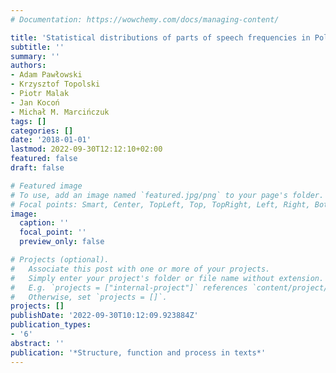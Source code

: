 ```yaml
---
# Documentation: https://wowchemy.com/docs/managing-content/

title: 'Statistical distributions of parts of speech frequencies in Polish :'
subtitle: ''
summary: ''
authors:
- Adam Pawłowski
- Krzysztof Topolski
- Piotr Malak
- Jan Kocoń
- Michał M. Marcińczuk
tags: []
categories: []
date: '2018-01-01'
lastmod: 2022-09-30T12:12:10+02:00
featured: false
draft: false

# Featured image
# To use, add an image named `featured.jpg/png` to your page's folder.
# Focal points: Smart, Center, TopLeft, Top, TopRight, Left, Right, BottomLeft, Bottom, BottomRight.
image:
  caption: ''
  focal_point: ''
  preview_only: false

# Projects (optional).
#   Associate this post with one or more of your projects.
#   Simply enter your project's folder or file name without extension.
#   E.g. `projects = ["internal-project"]` references `content/project/deep-learning/index.md`.
#   Otherwise, set `projects = []`.
projects: []
publishDate: '2022-09-30T10:12:09.923884Z'
publication_types:
- '6'
abstract: ''
publication: '*Structure, function and process in texts*'
---
```

